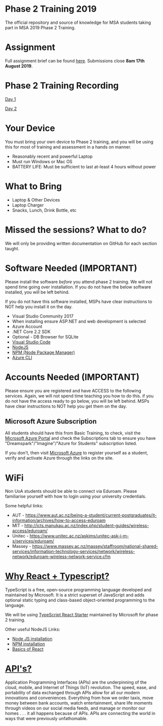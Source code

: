# Phase 2 Training 2019
The official repository and source of knowledge for MSA students taking part in MSA 2019 Phase 2 Training. 

# Assignment

Full assignment brief can be found [here](https://github.com/NZMSA/2019-Phase-2/blob/master/Assessment/Advanced%20Training%202019%20Assessment%20Criteria.pdf). Submissions close **8am 17th August 2019**.

# Phase 2 Training Recording
[Day 1](https://youtu.be/Z6U6g1wn8RE) 

[Day 2](https://youtu.be/-tvmHvEZK1c)

# Your Device

You must bring your own device to Phase 2 training, and you will be using this for most of training and assessment in a hands on manner. 

* Reasonably recent and powerful Laptop
* Must run Windows or Mac OS
* BATTERY LIFE: Must be sufficient to last at-least 4 hours without power

# What to Bring

* Laptop & Other Devices
* Laptop Charger
* Snacks, Lunch, Drink Bottle, etc

# Missed the sessions? What to do?

We will only be providing written documentation on GitHub for each section taught. 

# Software Needed (IMPORTANT)

Please install the software *before* you attend phase 2 training. We will not spend time going over installation. If you do not have the below software installed, you will be left behind. 

If you do not have this software installed, MSPs have clear instructions to NOT help you install it on the day.

* Visual Studio Community 2017
* When installing ensure ASP.NET and web development is selected
* Azure Account
* .NET Core 2.2 SDK
* Optional - DB Browser for SQLite
* [Visual Studio Code](https://code.visualstudio.com/download)
* [NodeJS](https://nodejs.org/en/download/)
* [NPM (Node Package Manager)](https://www.npmjs.com/get-npm)
* [Azure CLI](https://docs.microsoft.com/en-us/cli/azure/install-azure-cli?view=azure-cli-latest)

# Accounts Needed (IMPORTANT)

Please ensure you are registered and have ACCESS to the following services. Again, we will not spend time teaching you how to do this. if you do not have the access ready to go below, you will be left behind. MSPs have clear instructions to NOT help you get them on the day.

## Microsoft Azure Subscription

All students should have this from Basic Training, to check, visit the [Microsoft Azure Portal](http://portal.azure.com) and check the Subscriptions tab to ensure you have "Dreamspark"/"Imagine"/"Azure for Students" subscription listed.

If you don't, then visit [Microsoft Azure](https://azure.microsoft.com/en-us/free/students/) to register yourself as a student, verify and activate Azure through the links on the site.

# WiFi

Non UoA students should be able to connect via Eduroam. Please familiarise yourself with how to login using your university credentials.

Some helpful links:

* AUT - https://www.aut.ac.nz/being-a-student/current-postgraduates/it-information/archives/how-to-access-eduroam
* MIT - http://icts.manukau.ac.nz/index.php/student-guides/wireless-access/eduroam/
* Unitec - https://www.unitec.ac.nz/askims/unitec-ask-i-m-s/services/eduroam/
* Massey - https://www.massey.ac.nz/massey/staffroom/national-shared-services/information-technology-services/network/wireless-network/eduroam-wireless-network-service.cfm

# [Why React + Typescript?](https://blog.logrocket.com/how-why-a-guide-to-using-typescript-with-react-fffb76c61614)

TypeScript is a free, open-source programming language developed and maintained by Microsoft. It is a strict superset of JavaScript and adds optional static typing and class-based object-oriented programming to the language.

We will be using [TypeScript React Starter](https://github.com/Microsoft/TypeScript-React-Starter) maintained by Microsoft for phase 2 training. 

Other useful NodeJS Links:

* [Node JS installation](https://nodejs.org/en/)
* [NPM installation](https://www.npmjs.com/)
* [Basics of React](https://reactjs.org/docs/hello-world.html)

# [API's?](https://www-01.ibm.com/common/ssi/cgi-bin/ssialias?htmlfid=WSM14025USEN)

Application Programming Interfaces (APIs) are the underpinning of the cloud, mobile, and Internet of Things (IoT) revolution. The speed, ease, and portability of data exchanged through APIs allow for all our modern innovations and conveniences. Everything from how we order taxis, move money between bank accounts, watch entertainment, share life moments through videos on our social media feeds, and manage or monitor our homes . . . it all happens because of APIs. APIs are connecting the world in ways that were previously unfathomable.
